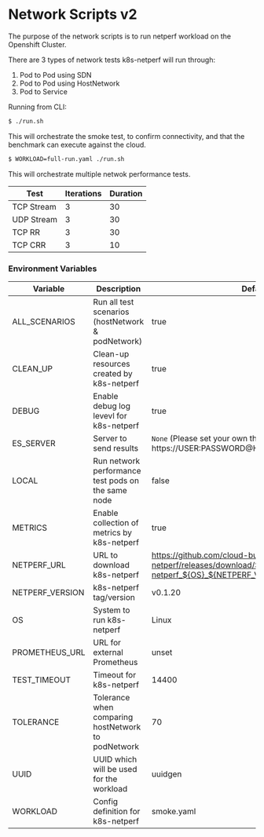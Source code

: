 # Network Scripts v2

The purpose of the network scripts is to run netperf workload on the Openshift Cluster.

There are 3 types of network tests k8s-netperf will run through:

1. Pod to Pod using SDN
3. Pod to Pod using HostNetwork 
4. Pod to Service 

Running from CLI:

```sh
$ ./run.sh
```
This will orchestrate the smoke test, to confirm connectivity, and that the benchmark can 
execute against the cloud.

```sh
$ WORKLOAD=full-run.yaml ./run.sh
```
This will orchestrate multiple netwok performance tests. 

| Test | Iterations | Duration | 
|------|------------|----------|
|TCP Stream| 3| 30 |
|UDP Stream| 3| 30 |
|TCP RR| 3| 30 |
|TCP CRR| 3| 10 |

### Environment Variables

| Variable                | Description              | Default |
|-------------------------|--------------------------|---------|
| ALL_SCENARIOS | Run all test scenarios (hostNetwork & podNetwork) | true |
| CLEAN_UP | Clean-up resources created by k8s-netperf | true |
| DEBUG | Enable debug log levevl for k8s-netperf | true |
| ES_SERVER | Server to send results | `None` (Please set your own that resembles https://USER:PASSWORD@HOSTNAME:443) |
| LOCAL | Run network performance test pods on the same node | false |
| METRICS | Enable collection of metrics by k8s-netperf | true |
| NETPERF_URL | URL to download k8s-netperf | https://github.com/cloud-bulldozer/k8s-netperf/releases/download/${NETPERF_VERSION}/k8s-netperf_${OS}_${NETPERF_VERSION}_${ARCH}.tar.gz |
| NETPERF_VERSION | k8s-netperf tag/version | v0.1.20 |
| OS | System to run k8s-netperf | Linux |
| PROMETHEUS_URL | URL for external Prometheus | unset |
| TEST_TIMEOUT | Timeout for k8s-netperf | 14400 |
| TOLERANCE | Tolerance when comparing hostNetwork to podNetwork | 70 |
| UUID | UUID which will be used for the workload | uuidgen |
| WORKLOAD | Config definition for k8s-netperf | smoke.yaml |
